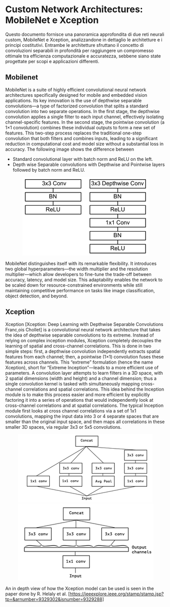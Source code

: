 # Custom Network Architectures: MobileNet e Xception
Questo documento fornisce una panoramica approfondita di due reti neurali custom, MobileNet e Xception, analizzandone in dettaglio le architetture e i principi costitutivi. Entrambe le architetture sfruttano il concetto di convoluzioni separabili in profondità per raggiungere un compromesso ottimale tra efficienza computazionale e accuratezza, sebbene siano state progettate per scopi e applicazioni differenti.



## Mobilenet
MobileNet is a suite of highly efficient convolutional neural network architectures specifically designed for mobile and embedded vision applications. Its key innovation is the use of depthwise separable convolutions—a type of factorized convolution that splits a standard convolution into two separate operations. In the first stage, the depthwise convolution applies a single filter to each input channel, effectively isolating channel-specific features. In the second stage, the pointwise convolution (a 1×1 convolution) combines these individual outputs to form a new set of features. This two-step process replaces the traditional one-step convolution that both filters and combines inputs, leading to a significant reduction in computational cost and model size without a substantial loss in accuracy.
The following image shows the difference between 
- Standard convolutional layer with batch norm and ReLU on the left.
- Depth wise Separable convolutions with Depthwise
 and Pointwise layers followed by batch norm and ReLU.

<div align="center">
  <img src="images/image-1.png" alt="Mobilenet architecture">
</div>

MobileNet distinguishes itself with its remarkable flexibility. It introduces two global hyperparameters—the width multiplier and the resolution multiplier—which allow developers to fine-tune the trade-off between accuracy, latency, and model size. This adaptability enables the network to be scaled down for resource-constrained environments while still maintaining competitive performance on tasks like image classification, object detection, and beyond.


## Xception
Xception [Xception: Deep Learning with Depthwise Separable Convolutions Franc¸ois Chollet] is a convolutional neural network architecture that takes the idea of depthwise separable convolutions to its extreme. Instead of relying on complex inception modules, Xception completely decouples the learning of spatial and cross-channel correlations. This is done in two simple steps: first, a depthwise convolution independently extracts spatial features from each channel; then, a pointwise (1×1) convolution fuses these features across channels. This “extreme” formulation (hence the name Xception), short for “Extreme Inception”—leads to a more efficient use of parameters.
A convolution layer attempts to learn filters in a 3D space, with 2 spatial dimensions (width and height) and a channel dimension; thus a single convolution kernel is tasked with simultaneously mapping cross-channel correlations and spatial correlations. This idea behind the Inception module is to make this process easier and more efficient by explicitly factoring it into a series of operations that would independently look at cross-channel correlations and at spatial correlations. The typical Inception module first looks at cross channel correlations via a set of 1x1 convolutions, mapping  the input data into 3 or 4 separate spaces that are smaller than the original input space, and then maps all correlations in these smaller 3D spaces, via regular 3x3 or 5x5 convolutions.

<div align="center">
  <img src="images/image.png" alt="canonical inception module" caption="A canonical Inception module (Inception V3).">
</div>

<div align="center">
  <img src="images/Screenshot 2025-03-06 162939.png" alt="extreme version of inception module" caption ="An “extreme” version of our Inception module, with one spatial convolution per output channel of the 1x1 convolution.">
</div>

An in depth view of how the Xception model can be used is seen in the paper done by R. Helaly et al. [https://ieeexplore.ieee.org/stamp/stamp.jsp?tp=&arnumber=9329302&isnumber=9329288]
